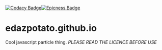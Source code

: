 [![Codacy Badge](https://api.codacy.com/project/badge/Grade/e9d6f257fadf43bd884b4435e2480ad8)](https://www.codacy.com/manual/edazpotato/edazpotato.github.io?utm_source=github.com&amp;utm_medium=referral&amp;utm_content=edazpotato/edazpotato.github.io&amp;utm_campaign=Badge_Grade)[![Epicness Badge](https://img.shields.io/badge/epic%3F-yes-brightgreen?logo=Coursera)](https://iamawesome.com)
# edazpotato.github.io #
Cool javascript particle thing. *PLEASE READ THE LICENCE BEFORE USE*
